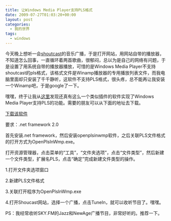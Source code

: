 ```yaml
---
title: 让Windows Media Player支持PLS格式
date: 2009-07-27T01:03:20+00:00
layout: post
categories:
  - 我的世界
tags:
  - windows
---
```


今天晚上想听一会[shoutcast](http://www.shoucast.com/)的音乐广播，于是打开网站，用网站自带的播放器，不知道怎么回事，一直循环着两首歌曲，很郁闷，总以为是自己的网络有问题，于是设置了用系统自带的播放器播放，可惜的是Windows Media Player不支持shoutcast的pls格式，该格式文件是Winamp播放器的专用播放列表文件，而我电脑里面却只安装了千千静听，这软件不支持PLS格式，很头疼，总不能再让我安装一个Winamp吧，于是google了一下。

嘿嘿，终于让我从[这里](http://weblogs.asp.net/jgalloway/archive/2004/12/21/328265.aspx)发现还真有这么一个类似插件的软件实现了Windows Media Player支持PLS的功能。需要的朋友可以从下面的地址去下载。

[下载该软件](http://openplsinwmp.codeplex.com/)

要求：.net framework 2.0

首先安装.net framework，然后安装openplsinwmp软件，之后关联PLS文件格式的打开方式为OpenPlsInWmp.exe。

打开资源管理器，点击菜单的“工具”，“文件夹选项”，点击“文件类型”，然后新建一个文件类型，扩展名PLS，点击“确定”完成新建文件类型的操作。

1.打开文件夹选项窗口

2.新建PLS文件格式

3.关联打开程序为OpenPlsInWmp.exe

4.打开Shoucast网站，选择一个广播，点击TuneIn，就可以收听节目了。嘿嘿。

PS：我经常收听SKY.FM的Jazz和NewAge广播节目，非常好听的。推荐一下。
